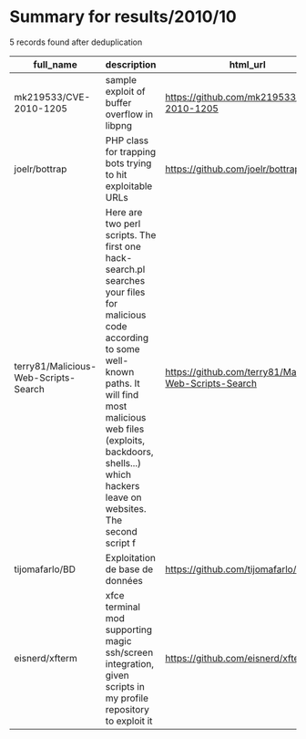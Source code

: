 
# Summary for results/2010/10
    
5 records found after deduplication

| full_name | description | html_url | matched_list | matched_count | pushed_at | size | stargazers_count | language | forks_count |
|--------------------------------------|------------------------------------------------------------------------------------------------------------------------------------------------------------------------------------------------------------------------------------------------------------------|---------------------------------------------------------|----------------------|-----------------|---------------------------|--------|--------------------|------------|---------------|
| mk219533/CVE-2010-1205 | sample exploit of buffer overflow in libpng | https://github.com/mk219533/CVE-2010-1205 | ['cve-2', 'exploit'] | 2 | 2010-10-03 14:06:12+00:00 | 1628 | 4 | C | 0 |
| joelr/bottrap | PHP class for trapping bots trying to hit exploitable URLs | https://github.com/joelr/bottrap | ['exploit'] | 1 | 2010-10-20 12:54:30+00:00 | 100 | 3 | PHP | 0 |
| terry81/Malicious-Web-Scripts-Search | Here are two perl scripts. The first one hack-search.pl searches your files for malicious code according to some well-known paths. It will find most malicious web files (exploits, backdoors, shells...) which hackers leave on websites. The second script f | https://github.com/terry81/Malicious-Web-Scripts-Search | ['exploit'] | 1 | 2010-10-06 08:46:10+00:00 | 91 | 8 | Perl | 4 |
| tijomafarlo/BD | Exploitation de base de données | https://github.com/tijomafarlo/BD | ['exploit'] | 1 | 2010-10-05 00:19:33+00:00 | 92 | 1 | nan | 0 |
| eisnerd/xfterm | xfce terminal mod supporting magic ssh/screen integration, given scripts in my profile repository to exploit it | https://github.com/eisnerd/xfterm | ['exploit'] | 1 | 2010-10-22 16:41:13+00:00 | 10244 | 2 | C | 0 |
